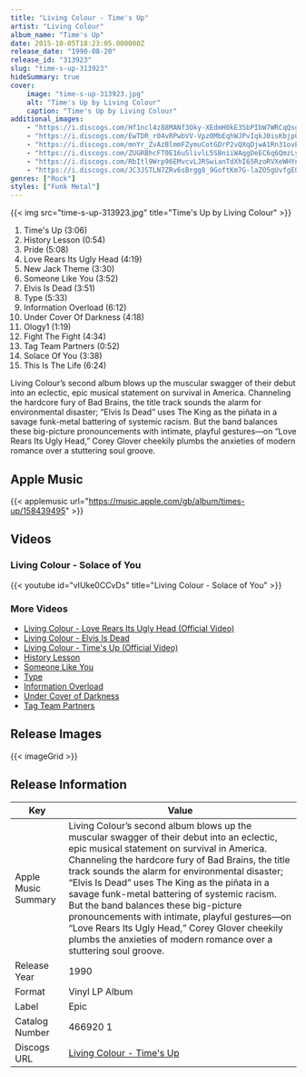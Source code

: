 ```yaml
---
title: "Living Colour - Time's Up"
artist: "Living Colour"
album_name: "Time's Up"
date: 2015-10-05T18:23:05.000000Z
release_date: "1990-08-20"
release_id: "313923"
slug: "time-s-up-313923"
hideSummary: true
cover:
    image: "time-s-up-313923.jpg"
    alt: "Time's Up by Living Colour"
    caption: "Time's Up by Living Colour"
additional_images:
    - "https://i.discogs.com/Hf1ncl4z88MANf3Oky-XEdmH0kE35bPIbW7WRCqQsgA/rs:fit/g:sm/q:90/h:517/w:539/czM6Ly9kaXNjb2dz/LWRhdGFiYXNlLWlt/YWdlcy9SLTMxMzky/My0xNDY3MTU1NDIz/LTY1NzEubXBv.jpeg"
    - "https://i.discogs.com/EwTDR_r04vRPwbVV-Vpz0MbEqhWJPvIqkJ0isKbjp0A/rs:fit/g:sm/q:90/h:499/w:508/czM6Ly9kaXNjb2dz/LWRhdGFiYXNlLWlt/YWdlcy9SLTMxMzky/My0xNDY3MTU1NDI0/LTI0MzcubXBv.jpeg"
    - "https://i.discogs.com/mnYr_ZvAzBlmmFZymuCotGDrP2vQXqDjwA1Rn31ovEY/rs:fit/g:sm/q:90/h:519/w:548/czM6Ly9kaXNjb2dz/LWRhdGFiYXNlLWlt/YWdlcy9SLTMxMzky/My0xNDY3MTU1NDI1/LTY1NzYubXBv.jpeg"
    - "https://i.discogs.com/ZUGRBhcFT0E16uSlivlL5SBniiWAqgDeEC6q6QmzLyo/rs:fit/g:sm/q:90/h:500/w:505/czM6Ly9kaXNjb2dz/LWRhdGFiYXNlLWlt/YWdlcy9SLTMxMzky/My0xNDY3MTU1NDI2/LTgyMzUubXBv.jpeg"
    - "https://i.discogs.com/RbItl9Wrp96EMvcvLJRSwianTdXhI65RzoRVXeWHYnM/rs:fit/g:sm/q:90/h:502/w:525/czM6Ly9kaXNjb2dz/LWRhdGFiYXNlLWlt/YWdlcy9SLTMxMzky/My0xNDY3MTU1NDI0/LTY2ODEubXBv.jpeg"
    - "https://i.discogs.com/JC3JSTLN7ZRv6sBrgg8_9GoftKm7G-laZO5gUvfgEQg/rs:fit/g:sm/q:90/h:505/w:520/czM6Ly9kaXNjb2dz/LWRhdGFiYXNlLWlt/YWdlcy9SLTMxMzky/My0xNDY3MTU1NDI1/LTM2MDEubXBv.jpeg"
genres: ["Rock"]
styles: ["Funk Metal"]
---
```


{{< img src="time-s-up-313923.jpg" title="Time's Up by Living Colour" >}}

<!-- section break -->

1. Time's Up (3:06)
2. History Lesson (0:54)
3. Pride (5:08)
4. Love Rears Its Ugly Head (4:19)
5. New Jack Theme (3:30)
6. Someone Like You (3:52)
7. Elvis Is Dead (3:51)
8. Type (5:33)
9. Information Overload (6:12)
10. Under Cover Of Darkness (4:18)
11. Ology1 (1:19)
12. Fight The Fight (4:34)
13. Tag Team Partners (0:52)
14. Solace Of You (3:38)
15. This Is The Life (6:24)

<!-- section break -->

Living Colour’s second album blows up the muscular swagger of their debut into an eclectic, epic musical statement on survival in America. Channeling the hardcore fury of Bad Brains, the title track sounds the alarm for environmental disaster; “Elvis Is Dead” uses The King as the piñata in a savage funk-metal battering of systemic racism. But the band balances these big-picture pronouncements with intimate, playful gestures—on “Love Rears Its Ugly Head,” Corey Glover cheekily plumbs the anxieties of modern romance over a stuttering soul groove.
<br>
## Apple Music
{{< applemusic url="https://music.apple.com/gb/album/times-up/158439495" >}}
## Videos
### Living Colour - Solace of You
{{< youtube id="vIUke0CCvDs" title="Living Colour - Solace of You" >}}<br>
### More Videos

- [Living Colour - Love Rears Its Ugly Head (Official Video)](https://www.youtube.com/watch?v=MQcPB1WkISI)
- [Living Colour - Elvis Is Dead](https://www.youtube.com/watch?v=8nvpRkn_R5g)
- [Living Colour - Time's Up (Official Video)](https://www.youtube.com/watch?v=0YAA7nivQng)
- [History Lesson](https://www.youtube.com/watch?v=mbPUQMez-UQ)
- [Someone Like You](https://www.youtube.com/watch?v=G5tGZFon4kQ)
- [Type](https://www.youtube.com/watch?v=1-OGHe7EQ9I)
- [Information Overload](https://www.youtube.com/watch?v=CoZlttsXcn0)
- [Under Cover of Darkness](https://www.youtube.com/watch?v=fueAMsAUUbk)
- [Tag Team Partners](https://www.youtube.com/watch?v=o3DlvVupc_U)

## Release Images
{{< imageGrid >}}

## Release Information
|  Key           | Value                                                |
| ---------------| ---------------------------------------------------- |
| Apple Music Summary | Living Colour’s second album blows up the muscular swagger of their debut into an eclectic, epic musical statement on survival in America. Channeling the hardcore fury of Bad Brains, the title track sounds the alarm for environmental disaster; “Elvis Is Dead” uses The King as the piñata in a savage funk-metal battering of systemic racism. But the band balances these big-picture pronouncements with intimate, playful gestures—on “Love Rears Its Ugly Head,” Corey Glover cheekily plumbs the anxieties of modern romance over a stuttering soul groove. |
| Release Year   | 1990                                   |
| Format         | Vinyl LP Album |
| Label          | Epic |
| Catalog Number | 466920 1 |
| Discogs URL    | [Living Colour - Time's Up](https://www.discogs.com/release/313923-Living-Colour-Times-Up) |